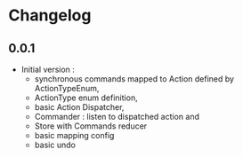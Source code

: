 # Changelog

## 0.0.1

- Initial version : 
  - synchronous commands mapped to Action defined by ActionTypeEnum,
  - ActionType enum definition,
  - basic Action Dispatcher, 
  - Commander : listen to dispatched action and
  - Store with Commands reducer
  - basic mapping config
  - basic undo
